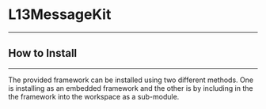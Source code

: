 # L13MessageKit
---

## How to Install
___
The provided framework can be installed using two different methods. One is installing as an embedded framework and the other is by including in the the framework into the workspace as a sub-module. 